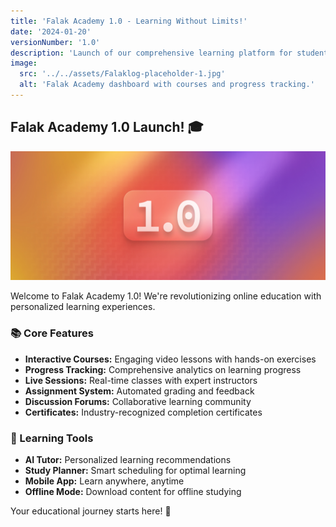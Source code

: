 ```yaml
---
title: 'Falak Academy 1.0 - Learning Without Limits!'
date: '2024-01-20'
versionNumber: '1.0'
description: 'Launch of our comprehensive learning platform for students worldwide.'
image:
  src: '../../assets/Falaklog-placeholder-1.jpg'
  alt: 'Falak Academy dashboard with courses and progress tracking.'
---
```


## Falak Academy 1.0 Launch! 🎓

![Falak Academy 1.0](../../assets/Falaklog-placeholder-1.jpg)

Welcome to Falak Academy 1.0! We're revolutionizing online education with personalized learning experiences.

### 📚 Core Features

- **Interactive Courses:** Engaging video lessons with hands-on exercises
- **Progress Tracking:** Comprehensive analytics on learning progress
- **Live Sessions:** Real-time classes with expert instructors
- **Assignment System:** Automated grading and feedback
- **Discussion Forums:** Collaborative learning community
- **Certificates:** Industry-recognized completion certificates

### 🎯 Learning Tools

- **AI Tutor:** Personalized learning recommendations
- **Study Planner:** Smart scheduling for optimal learning
- **Mobile App:** Learn anywhere, anytime
- **Offline Mode:** Download content for offline studying

Your educational journey starts here! 🌟
